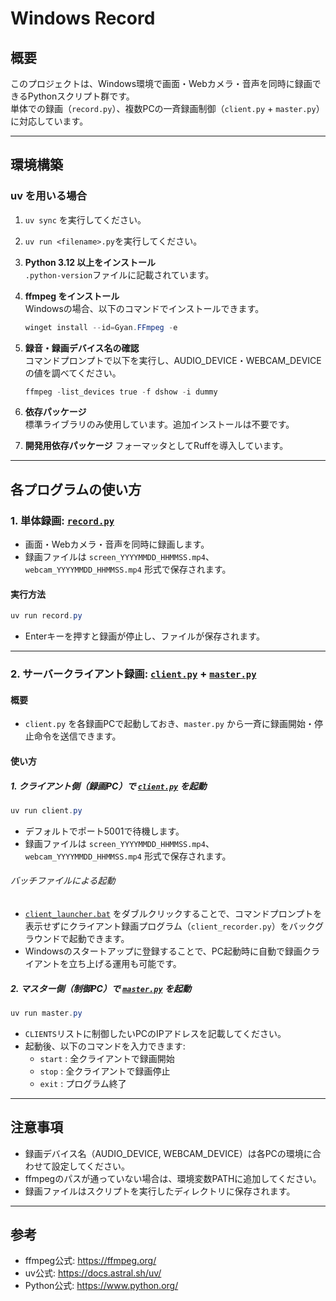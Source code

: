 # Windows Record

## 概要

このプロジェクトは、Windows環境で画面・Webカメラ・音声を同時に録画できるPythonスクリプト群です。  
単体での録画（`record.py`）、複数PCの一斉録画制御（`client.py` + `master.py`）に対応しています。

---

## 環境構築

### uv を用いる場合

1. `uv sync` を実行してください。
2. `uv run <filename>.py`を実行してください。

3. **Python 3.12 以上をインストール**  
   `.python-version`ファイルに記載されています。

4. **ffmpeg をインストール**  
   Windowsの場合、以下のコマンドでインストールできます。  

   ```powershell
   winget install --id=Gyan.FFmpeg -e
   ```

5. **録音・録画デバイス名の確認**  
   コマンドプロンプトで以下を実行し、AUDIO_DEVICE・WEBCAM_DEVICEの値を調べてください。  

   ```powershell
   ffmpeg -list_devices true -f dshow -i dummy
   ```

6. **依存パッケージ**  
   標準ライブラリのみ使用しています。追加インストールは不要です。

7. **開発用依存パッケージ**
   フォーマッタとしてRuffを導入しています。

---

## 各プログラムの使い方

### 1. 単体録画: [`record.py`](record.py)

- 画面・Webカメラ・音声を同時に録画します。
- 録画ファイルは `screen_YYYYMMDD_HHMMSS.mp4`、`webcam_YYYYMMDD_HHMMSS.mp4` 形式で保存されます。

#### 実行方法

```powershell
uv run record.py
```

- Enterキーを押すと録画が停止し、ファイルが保存されます。

---

### 2. サーバークライアント録画: [`client.py`](client.py) + [`master.py`](master.py)

#### 概要

- `client.py` を各録画PCで起動しておき、`master.py` から一斉に録画開始・停止命令を送信できます。

#### 使い方

##### 1. クライアント側（録画PC）で [`client.py`](client.py) を起動

```powershell
uv run client.py
```

- デフォルトでポート5001で待機します。
- 録画ファイルは `screen_YYYYMMDD_HHMMSS.mp4`、`webcam_YYYYMMDD_HHMMSS.mp4` 形式で保存されます。

###### バッチファイルによる起動

- [`client_launcher.bat`](client_launcher.bat) をダブルクリックすることで、コマンドプロンプトを表示せずにクライアント録画プログラム（`client_recorder.py`）をバックグラウンドで起動できます。
- Windowsのスタートアップに登録することで、PC起動時に自動で録画クライアントを立ち上げる運用も可能です。

##### 2. マスター側（制御PC）で [`master.py`](master.py) を起動

```powershell
uv run master.py
```

- `CLIENTS`リストに制御したいPCのIPアドレスを記載してください。
- 起動後、以下のコマンドを入力できます:
  - `start` : 全クライアントで録画開始
  - `stop`  : 全クライアントで録画停止
  - `exit`  : プログラム終了

---

## 注意事項

- 録画デバイス名（AUDIO_DEVICE, WEBCAM_DEVICE）は各PCの環境に合わせて設定してください。
- ffmpegのパスが通っていない場合は、環境変数PATHに追加してください。
- 録画ファイルはスクリプトを実行したディレクトリに保存されます。

---

## 参考

- ffmpeg公式: <https://ffmpeg.org/>
- uv公式: <https://docs.astral.sh/uv/>
- Python公式: <https://www.python.org/>
